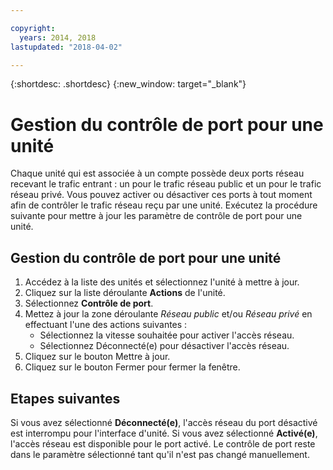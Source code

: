 ```yaml
---

copyright:
  years: 2014, 2018
lastupdated: "2018-04-02"

---
```


{:shortdesc: .shortdesc}
{:new_window: target="_blank"}

# Gestion du contrôle de port pour une unité

Chaque unité qui est associée à un compte possède deux ports réseau recevant le trafic entrant : un pour le trafic réseau public et un pour le trafic réseau privé. Vous pouvez activer ou désactiver ces ports à tout moment afin de contrôler le trafic réseau reçu par une unité. Exécutez la procédure suivante pour mettre à jour les paramètre de contrôle de port pour une unité.

## Gestion du contrôle de port pour une unité

1. Accédez à la liste des unités et sélectionnez l'unité à mettre à jour.  
2. Cliquez sur la liste déroulante **Actions** de l'unité.
3. Sélectionnez **Contrôle de port**.
4. Mettez à jour la zone déroulante *Réseau public* et/ou *Réseau privé* en effectuant l'une des actions suivantes :
   * Sélectionnez la vitesse souhaitée pour activer l'accès réseau.
   * Sélectionnez Déconnecté(e) pour désactiver l'accès réseau.
5. Cliquez sur le bouton Mettre à jour.
6. Cliquez sur le bouton Fermer pour fermer la fenêtre.

## Etapes suivantes

Si vous avez sélectionné **Déconnecté(e)**, l'accès réseau du port désactivé est interrompu pour l'interface d'unité. Si vous avez sélectionné **Activé(e)**, l'accès réseau est disponible pour le port activé. Le contrôle de port reste dans le paramètre sélectionné tant qu'il n'est pas changé manuellement.
